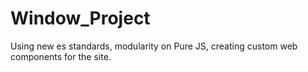 # Window_Project
Using new es standards, modularity on Pure JS, creating custom web components for the site. 
